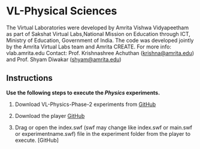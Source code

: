 # VL-Physical Sciences

The Virtual Laboratories were developed by Amrita Vishwa Vidyapeetham as part of Sakshat Virtual Labs,National Mission on Education through ICT, Ministry of Education, Government of India. The code was developed jointly by the Amrita Virtual Labs team and Amrita CREATE. For more info: vlab.amrita.edu Contact: Prof. Krishnashree Achuthan (krishna@amrita.edu) and Prof. Shyam Diwakar (shyam@amrita.edu)
## Instructions 

**Use the following steps to execute the **_Physics_** experiments.**

1. Download VL-Physics-Phase-2 experiments from [GitHub](https://github.com/amritamindbrain/VL-Physics-Phase-2)

2. Download the player [GitHub](https://www.adobe.com/support/flashplayer/debug_downloads.html)

3. Drag or open the index.swf (swf may change like index.swf or main.swf or experimentname.swf) file in the experiment folder from the player to execute. [GitHub]
